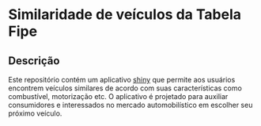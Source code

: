 # Similaridade de veículos da Tabela Fipe


## Descrição

Este repositório contém um aplicativo [shiny](https://www.rstudio.com/products/shiny/) que permite aos usuários encontrem veículos similares de acordo com suas características como combustível, motorização etc. O aplicativo é projetado para auxiliar consumidores e interessados no mercado automobilístico em escolher seu próximo veículo.

